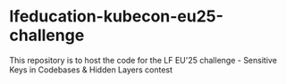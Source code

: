 # lfeducation-kubecon-eu25-challenge
This repository is to host the code for the LF EU'25 challenge - Sensitive Keys in Codebases &amp; Hidden Layers contest
